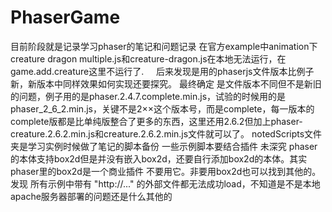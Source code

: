 # PhaserGame
目前阶段就是记录学习phaser的笔记和问题记录
在官方example中animation下creature dragon multiple.js和creature-dragon.js在本地无法运行，在 game.add.creature这里不运行了.      后来发现是用的phaserjs文件版本比例子新，新版本中同样效果如何实现还要探究。 最终确定 是文件版本不同但不是新旧的问题，例子用的是phaser.2.4.7.complete.min.js，试验的时候用的是phaser_2_6_2.min.js，关键不是2××这个版本号，而是complete，每一版本的complete版都是比单纯版整合了更多的东西，这里还用2.6.2但加上phaser-creature.2.6.2.min.js和creature.2.6.2.min.js文件就可以了。
notedScripts文件夹是学习实例时候做了笔记的脚本备份
一些示例脚本要结合插件 未深究
phaser的本体支持box2d但是并没有嵌入box2d，还要自行添加box2d的本体。其实phaser里的box2d是一个商业插件 不要用它。非要用box2d也可以找到其他的。
发现 所有示例中带有 "http://..." 的外部文件都无法成功load，不知道是不是本地apache服务器部署的问题还是什么其他的
